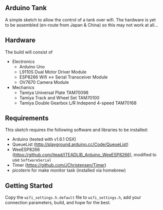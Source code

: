 ## Arduino Tank

A simple sketch to allow the control of a tank over wifi. The hardware is yet to be assembled (en-route from Japan & China) so this may not work at all...

## Hardware

The build will consist of

* Electronics
  * Arduino Uno
  * L9110S Dual Motor Driver Module
  * ESP8266 Wifi <-> Serial Transceiver Module
  * OV7670 Camera Module
* Mechanics
  * Tamiya Universal Plate TAM70098
  * Tamiya Track and Wheel Set TAM70100
  * Tamiya Double Gearbox L/R Independ 4-speed TAM70168

## Requirements

This sketch requires the following software and libraries to be installed:

* Arduino (tested with v1.6.1 OSX)
* QueueList (http://playground.arduino.cc/Code/QueueList)
* WeeESP8266 (https://github.com/itead/ITEADLIB_Arduino_WeeESP8266), modified to use `SoftwareSerial`
* Timer (https://github.com/JChristensen/Timer)
* picoterm for make monitor task (installed via homebrew)

## Getting Started

Copy the `wifi_settings.h.default` file to `wifi_settings.h`, add your connection parameters, build, and hope for the best.
